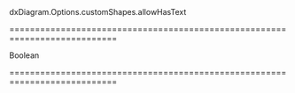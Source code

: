 <!--id-->dxDiagram.Options.customShapes.allowHasText<!--/id-->
===========================================================================
<!--type-->Boolean<!--/type-->
===========================================================================

<!--shortDescription-->

<!--/shortDescription-->

<!--fullDescription-->

<!--/fullDescription-->